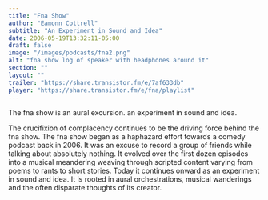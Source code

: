 ```yaml
---
title: "Fna Show"
author: "Eamonn Cottrell"
subtitle: "An Experiment in Sound and Idea"
date: 2006-05-19T13:32:11-05:00
draft: false
image: "/images/podcasts/fna2.png"
alt: "fna show log of speaker with headphones around it"
section: ""
layout: ""
trailer: "https://share.transistor.fm/e/7af633db"
player: "https://share.transistor.fm/e/fna/playlist"
---
```


The fna show is an aural excursion. an experiment in sound and idea.

The crucifixion of complacency continues to be the driving force behind the fna show. The fna show began as a haphazard effort towards a comedy podcast back in 2006. It was an excuse to record a group of friends while talking about absolutely nothing. It evolved over the first dozen episodes into a musical meandering weaving through scripted content varying from poems to rants to short stories. Today it continues onward as an experiment in sound and idea. It is rooted in aural orchestrations, musical wanderings and the often disparate thoughts of its creator.